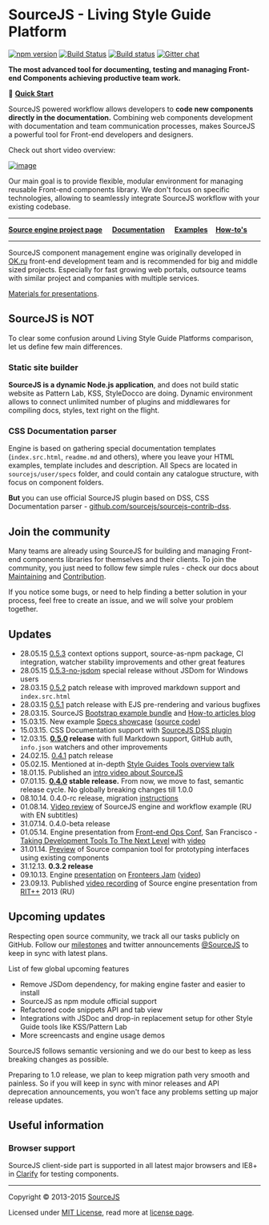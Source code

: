 # SourceJS - Living Style Guide Platform

[![npm version](https://badge.fury.io/js/sourcejs.svg)](https://www.npmjs.com/package/sourcejs)
[![Build Status](https://travis-ci.org/sourcejs/Source.svg?branch=master)](https://travis-ci.org/sourcejs/Source)
[![Build status](https://ci.appveyor.com/api/projects/status/ctvr9lsiaxpbhecm/branch/master?svg=true)](https://ci.appveyor.com/project/operatino/source/branch/master)
[![Gitter chat](https://badges.gitter.im/gitterHQ/gitter.png)](https://gitter.im/sourcejs/Source)

**The most advanced tool for documenting, testing and managing Front-end Components achieving productive team work.**

🚀 [**Quick Start**](http://sourcejs.com/docs/base)

SourceJS powered workflow allows developers to **code new components directly in the documentation.** Combining web components development with documentation and team communication processes, makes SourceJS a powerful tool for Front-end developers and designers.

Check out short video overview:

[![image](http://d.pr/i/7Ax4+)](http://youtu.be/y4KHmX8vCc0)

Our main goal is to provide flexible, modular environment for managing reusable Front-end components library. We don't focus on specific technologies, allowing to seamlessly integrate SourceJS workflow with your existing codebase.

___


[**Source engine project page**](http://sourcejs.com) &nbsp;&nbsp;&nbsp; [**Documentation**](http://sourcejs.com/docs) &nbsp;&nbsp;&nbsp; [**Examples**](http://sourcejs.com/docs/base/#examples) &nbsp;&nbsp;&nbsp;[**How-to's**](https://github.com/sourcejs/blog-howto)

___

SourceJS component management engine was originally developed in [OK.ru](http://corp.mail.ru/en/communications/odnoklassniki) front-end development team and is recommended for big and middle sized projects. Especially for fast growing web portals, outsource teams with similar project and companies with multiple services.

[Materials for presentations](https://github.com/sourcejs/pres).

## SourceJS is NOT

To clear some confusion around Living Style Guide Platforms comparison, let us define few main differences.

### Static site builder

**SourceJS is a dynamic Node.js application**, and does not build static website as Pattern Lab, KSS, StyleDocco are doing. Dynamic environment allows to connect unlimited number of plugins and middlewares for compiling docs, styles, text right on the flight.

### CSS Documentation parser

Engine is based on gathering special documentation templates (`index.src.html`, `readme.md` and others), where you leave your HTML examples, template includes and description. All Specs are located in `sourcejs/user/specs` folder, and could contain any catalogue structure, with focus on component folders.

**But** you can use official SourceJS plugin based on DSS, CSS Documentation parser - [github.com/sourcejs/sourcejs-contrib-dss](https://github.com/sourcejs/sourcejs-contrib-dss).

## Join the community

Many teams are already using SourceJS for building and managing Front-end components libraries for themselves and their clients. To join the community, you just need to follow few simple rules - check our docs about [Maintaining](MAINTAINING.md) and [Contribution](CONTRIBUTING.md).

If you notice some bugs, or need to help finding a better solution in your process, feel free to create an issue, and we will solve your problem together.

## Updates
* 28.05.15 [0.5.3](https://github.com/sourcejs/Source/releases/tag/0.5.3) context options support, source-as-npm package, CI integration, watcher stability improvements and other great features
* 28.05.15 [0.5.3-no-jsdom](https://github.com/sourcejs/Source/releases/tag/0.5.3-no-jsdom) special release without JSDom for Windows users
* 28.03.15 [0.5.2](https://github.com/sourcejs/Source/releases/tag/0.5.2) patch release with improved markdown support and `index.src.html`
* 28.03.15 [0.5.1](https://github.com/sourcejs/Source/releases/tag/0.5.1) patch release with EJS pre-rendering and various bugfixes
* 28.03.15. SourceJS [Bootstrap example bundle](https://github.com/sourcejs/example-bootstrap-bundle) and [How-to articles blog](https://github.com/sourcejs/blog-howto)
* 15.03.15. New example [Specs showcase](http://sourcejs.com/specs/) ([source code](https://github.com/sourcejs/example-specs-showcase))
* 15.03.15. CSS Documentation support with [SourceJS DSS plugin](https://github.com/sourcejs/sourcejs-contrib-dss)
* 12.03.15. **[0.5.0](https://github.com/sourcejs/Source/releases/tag/0.5.0) release** with full Markdown support, GitHub auth, `info.json` watchers and other improvements
* 24.02.15. [0.4.1](https://github.com/sourcejs/Source/releases/tag/0.4.1) patch release
* 05.02.15. Mentioned at in-depth [Style Guides Tools overview talk](http://youtu.be/Fr23VpM6wl4ds)
* 18.01.15. Published an [intro video about SourceJS](http://youtu.be/y4KHmX8vCc0)
* 07.01.15. **[0.4.0](https://github.com/sourcejs/Source/releases/tag/0.4.0) stable release.** From now, we move to fast, semantic release cycle. No globally breaking changes till 1.0.0
* 08.10.14. 0.4.0-rc release, migration [instructions](https://github.com/sourcejs/Source/tree/master/docs/migration)
* 01.08.14. [Video review](http://youtu.be/ukFeZnJjrLs?list=PL20zJcC2wnX7RY1CDrKLhSvYxEe6jtMbB) of SourceJS engine and workflow example (RU with EN subtitles)
* 31.07.14. 0.4.0-beta release
* 01.05.14. Engine presentation from [Front-end Ops Conf](http://www.feopsconf.com/), San Francisco - [Taking Development Tools To The Next Level](http://rhr.me/pres/ime/) with [video](https://www.youtube.com/watch?v=cMIad0zl00I)
* 31.01.14. [Preview](http://youtu.be/cefy_U5NU4o) of Source companion tool for prototyping interfaces using existing components
* 31.12.13. **0.3.2 release**
* 09.10.13. Engine [presentation](http://rhr.me/pres/source-min/) on [Fronteers Jam](http://fronteers.nl/congres/2013/jam-session) ([video](https://vimeo.com/77989211))
* 23.09.13. Published [video recording](http://www.youtube.com/watch?v=3HNW5Bru0Ws) of Source engine presentation from [RIT++](http://ritconf.ru/) 2013 (RU)

## Upcoming updates

Respecting open source community, we track all our tasks publicly on GitHub. Follow our [milestones](https://github.com/sourcejs/example-bootstrap-bundle) and twitter announcements [@SourceJS](http://sourcejs.com) to keep in sync with latest plans.

List of few global upcoming features

* Remove JSDom dependency, for making engine faster and easier to install
* SourceJS as npm module official support
* Refactored code snippets API and tab view
* Integrations with JSDoc and drop-in replacement setup for other Style Guide tools like KSS/Pattern Lab
* More screencasts and engine usage demos

SourceJS follows semantic versioning and we do our best to keep as less breaking changes as possible.

Preparing to 1.0 release, we plan to keep migration path very smooth and painless. So if you will keep in sync with minor releases and API deprecation announcements, you won't face any problems setting up major release updates.

## Useful information

### Browser support

SourceJS client-side part is supported in all latest major browsers and IE8+ in [Clarify](http://sourcejs.com/docs/clarify) for testing components.

___

Copyright © 2013-2015 [SourceJS](http://sourcejs.com)

Licensed under [MIT License](http://en.wikipedia.org/wiki/MIT_License), read more at [license page](http://github.com/sourcejs/source/wiki/MIT-License).
